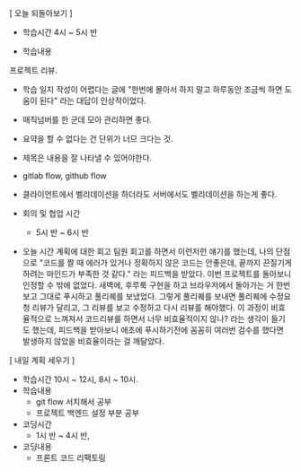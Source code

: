 [ 오늘 되돌아보기 ]
- 학습시간
4시 ~ 5시 반

- 학습내용

프로젝트 리뷰.
  - 학습 일지 작성이 어렵다는 글에 "한번에 몰아서 하지 말고 하루동안 조금씩 하면 도움이 된다" 라는 대답이 인상적이었다.
  - 매직넘버를 한 군데 모아 관리하면 좋다.
  - 요약을 할 수 없다는 건 단위가 너므 크다는 것.
  - 제목은 내용을 잘 나타낼 수 있어야한다.
  - gitlab flow, github flow
  - 클라이언트에서 벨리데이션을 하더라도 서버에서도 벨리데이션을 하는게 좋다.

- 회의 및 협업 시간
  - 5시 반 ~ 6시 반
- 오늘 시간 계획에 대한 회고
팀원 회고를 하면서 이런저런 얘기를 했는데, 나의 단점으로
"코드를 짤 때 에러가 있거나 정확하지 않은 코드는 안좋은데, 끝까지 끈질기게 하려는 마인드가 부족한 것 같다."
라는 피드백을 받았다.
이번 프로젝트를 돌아보니 인정할 수 밖에 없었다.
새벽에, 후루룩 구현을 하고 브라우저에서 돌아가는 거 한번 보고 그대로
푸시하고 풀리퀘를 보냈었다.
그렇게 풀리퀘를 보내면 풀리퀘에 수정요청 리뷰가 달리고, 그 리뷰를 보고 수정하고 다시
리뷰를 해야했다. 이 과정이 비효율적으로 느껴져서 코드리뷰를 하면서 너무 비효율적이지 않나?
라는 생각이 들기도 했는데, 피드백을 받아보니 애초에 푸시하기전에 꼼꼼히 여러번 검수를 했다면
발생하지 않았을 비효율이라는 걸 깨달았다.

[ 내일 계획 세우기 ]
- 학습시간
 10시 ~ 12시, 8시 ~ 10시.
- 학습내용
  - git flow 서치해서 공부
  - 프로젝트 백엔드 설정 부분 공부
- 코딩시간
  - 1시 반 ~ 4시 반,
- 코딩내용
  - 프론트 코드 리팩토링
